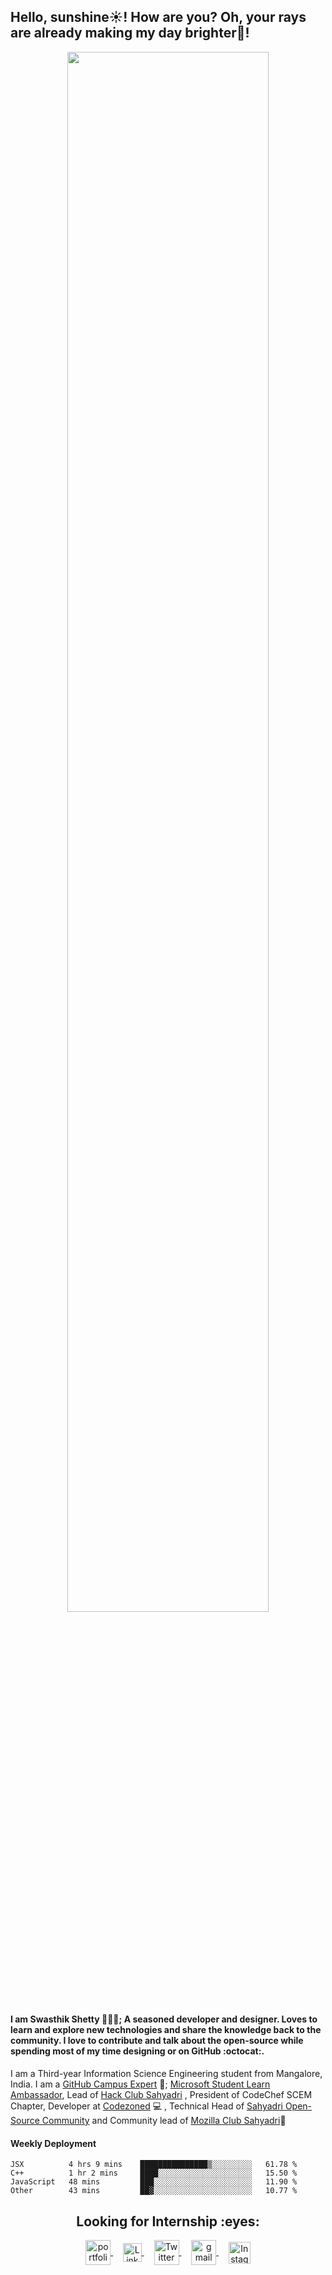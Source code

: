 <h2 style="text-align:left">Hello, sunshine☀️!  How are you? Oh, your rays are already making my day brighter🌈!</h3>
<div align="center">
  <img src="https://media.giphy.com/media/xT9IgG50Fb7Mi0prBC/giphy.gif" width="80%"/>
 </div>
<h4>I am <strong>Swasthik Shetty</strong> 👨🏻‍💻; A seasoned developer and designer. Loves to learn and explore new technologies and share the knowledge back to the community. I love to contribute and talk about the open-source while spending most of my time designing or on GitHub :octocat:.</h4>


I am a Third-year Information Science Engineering student from Mangalore, India. I am a [GitHub Campus Expert](https://githubcampus.expert/swaaz/) 🚩; [Microsoft Student Learn Ambassador](https://studentambassadors.microsoft.com/profile/39678), Lead of [Hack Club Sahyadri](https://hackclub.com/) , President of CodeChef SCEM Chapter, Developer at [Codezoned](http://codezoned.com/) 💻 , Technical Head of [Sahyadri Open-Source Community](https://sosc.org.in/) and Community lead of [Mozilla Club Sahyadri](https://mozilla-sahyadri.netlify.app/)🔰 </h4>

#### Weekly Deployment
<!--START_SECTION:waka-->
```text
JSX          4 hrs 9 mins    ███████████████▒░░░░░░░░░   61.78 % 
C++          1 hr 2 mins     ████░░░░░░░░░░░░░░░░░░░░░   15.50 % 
JavaScript   48 mins         ███░░░░░░░░░░░░░░░░░░░░░░   11.90 % 
Other        43 mins         ██▓░░░░░░░░░░░░░░░░░░░░░░   10.77 % 
```
<!--END_SECTION:waka-->

<h2 align="center"><strong>Looking for Internship :eyes:</strong></h2>


<p align="center">
<a href="https://www.swaaz.dev/" target="blank">
  <img align="center" alt="portfolio" src="https://img.icons8.com/fluent/48/000000/resume-website.png" width="40px" height="40px"/>
  </a>&nbsp; &nbsp;

 <a href="https://www.linkedin.com/in/swasthik-shetty-b50928174/" target="blank">
 <img align="center" alt="Linkedin" width="30px" src="https://www.vectorlogo.zone/logos/linkedin/linkedin-icon.svg" />
 </a>&nbsp; &nbsp;

 <a href="https://twitter.com/Swaaz07" target="blank">
  <img align="center" alt="Twitter" width="40px" src="https://www.vectorlogo.zone/logos/twitter/twitter-icon.svg" />
  </a>&nbsp; &nbsp;

   <a href="mailto:swaasthik.shetty07@gmail.com" target="blank">
  <img align="center" alt="gmail" src="https://img.icons8.com/fluent/48/000000/gmail.png" width="40px"/>
 </a>&nbsp; &nbsp;

 <a href="https://www.instagram.com/_swaaz_/?hl=en" target="blank">
  <img align="center" alt="Instagram" width="35px" src="https://www.vectorlogo.zone/logos/instagram/instagram-icon.svg" />
 </a>
 

  
</p>


<!-- **Looking for Internship** is a ✨ _special_ ✨ repository be11cause its `README.md` (this file) appears on your GitHub profile.

Here are some ideas to get you started:

- 🔭 I’m currently working on ...
- 🌱 I’m currently learning ...
- 👯 I’m looking to collaborate on ...
- 🤔 I’m looking for help with ...
- 💬 Ask me about ...
- 📫 How to reach me: ...
- 😄 Pronouns: ...
- ⚡ Fun fact: ...
 -->
